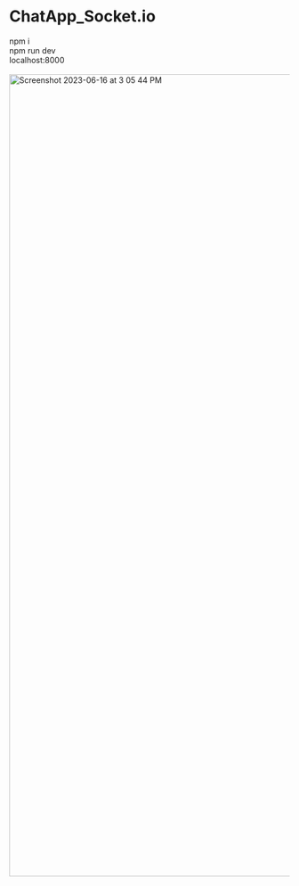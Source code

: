 # ChatApp_Socket.io
 
npm i <br/>
npm run dev <br/>
localhost:8000 <br/><br/>
<img width="1440" alt="Screenshot 2023-06-16 at 3 05 44 PM" src="https://github.com/Shubhamraut01/ChatApp_Socket.io/assets/98621723/f5cc7037-bb39-444e-8c4c-48cc953b55c4">
